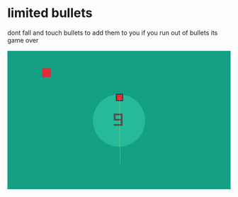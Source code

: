 # limited bullets

dont fall and touch bullets to add them to you 
if you run out of bullets its game over

<p align="center">
  <img src="gameimage.jpg" alt="" width="800">
</p>


